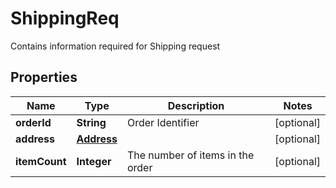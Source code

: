 

# ShippingReq

Contains information required for Shipping request
## Properties

Name | Type | Description | Notes
------------ | ------------- | ------------- | -------------
**orderId** | **String** | Order Identifier |  [optional]
**address** | [**Address**](Address.md) |  |  [optional]
**itemCount** | **Integer** | The number of items in the order |  [optional]



